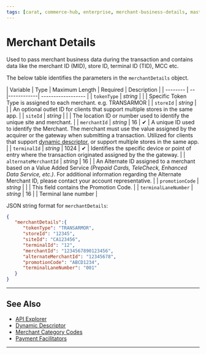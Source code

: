 ```yaml
---
tags: [carat, commerce-hub, enterprise, merchant-business-details, master-data]
---
```


# Merchant Details

Used to pass merchant business data during the transaction and contains data like the merchant ID (MID), store ID, terminal ID (TID), MCC etc.

<!--
type: tab
title: merchantDetails
-->

The below table identifies the parameters in the `merchantDetails` object.

| Variable | Type | Maximum Length | Required | Description |
| -------- | -- |------------| ------------------ |
| `tokenType` | *string* |  | | Specific Token Type is assigned to each merchant. e.g. TRANSARMOR |
| `storeId` | *string* |  | | An optional outlet ID for clients that support multiple stores in the same app. |
| `siteId` | *string* |  | | The location ID or number used to identify the unique site and merchant. |
| `merchantId` | *string* | 16 | &#10004; | A unique ID used to identify the Merchant. The merchant must use the value assigned by the acquirer or the gateway when submitting a transaction. Utilized for clients that support [dynamic descriptor](?path=docs/Resources/Guides/Dynamic-Descriptor.md), or support multiple stores in the same app. |
| `terminalId` | *string* | 1024 | &#10004; | Identifies the specific device or point of entry where the transaction originated assigned by the the gateway. |
| `alternateMerchantId` | *string* | 16 | | An Alternate ID assigned to a merchant based on a Value Added Service *(Prepaid Cards, TeleCheck, Enhanced Data Service, etc.)*. For additional information regarding the Alternate Merchant ID, please contact your account representative. |
| `promotionCode` | *string* |  | | This field contains the Promotion Code. |
| `terminalLaneNumber` | *string* | 16 |  | Terminal lane number |


<!--
type: tab
title: JSON Example
-->

JSON string format for `merchantDetails`:

```json
{
   "merchantDetails":{
      "tokenType": "TRANSARMOR",
      "storeId": "12345",
      "siteId": "CA123456",
      "terminalId": "12",
      "merchantId": "1234567890123456",
      "alternateMerchantId": "12345678",
      "promotionCode": "ABCD1234",
      "terminalLaneNumber": "001"
   }
}
```
<!--type: tab-end -->

---

## See Also

- [API Explorer](../api/?type=post&path=/payments/v1/charges)
- [Dynamic Descriptor](?path=docs/Resources/Guides/Dynamic-Descriptor.md)
- [Merchant Category Codes](?path=docs/Resources/Master-Data/Merchant-Category-Code.md)
- [Payment Facilitators](?path=docs/Resources/Guides/Industry-Verticals/Payment-Faciliator.md)

---
